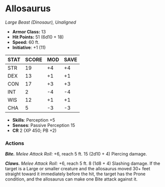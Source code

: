 # Allosaurus

*Large Beast (Dinosaur), Unaligned*

- **Armor Class:** 13
- **Hit Points:** 51 (6d10 + 18)
- **Speed:** 60 ft.
- **Initiative**: +1 (11)

|STAT|SCORE|MOD|SAVE|
| --- | --- | --- | ---- |
| STR | 19 | +4 | +4 |
| DEX | 13 | +1 | +1 |
| CON | 17 | +3 | +3 |
| INT | 2 | -4 | -4 |
| WIS | 12 | +1 | +1 |
| CHA | 5 | -3 | -3 |

- **Skills**: Perception +5
- **Senses**: Passive Perception 15
- **CR** 2 (XP 450; PB +2)

### Actions

***Bite.*** *Melee Attack Roll:* +6, reach 5 ft. 15 (2d10 + 4) Piercing damage.

***Claws.*** *Melee Attack Roll:* +6, reach 5 ft. 8 (1d8 + 4) Slashing damage. If the target is a Large or smaller creature and the allosaurus moved 30+ feet straight toward it immediately before the hit, the target has the Prone condition, and the allosaurus can make one Bite attack against it.
